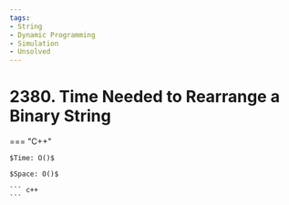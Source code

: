 ```yaml
---
tags:
- String
- Dynamic Programming
- Simulation
- Unsolved
---
```



# 2380. Time Needed to Rearrange a Binary String

=== "C++"

    $Time: O()$

    $Space: O()$

    ``` c++
    ```